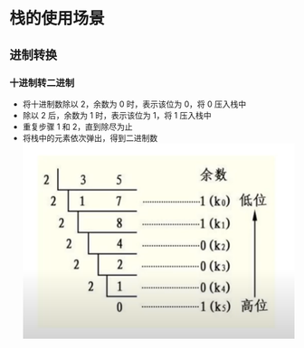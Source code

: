 # 栈的使用场景

## 进制转换

### 十进制转二进制

- 将十进制数除以 2，余数为 0 时，表示该位为 0，将 0 压入栈中
- 除以 2 后，余数为 1 时，表示该位为 1，将 1 压入栈中
- 重复步骤 1 和 2，直到除尽为止
- 将栈中的元素依次弹出，得到二进制数
  ![进制转换](../../assets/十进制转二进制.png)
